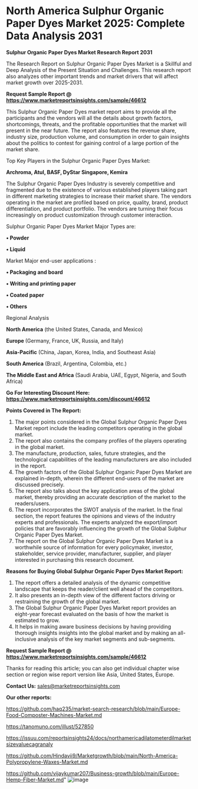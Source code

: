 # North America Sulphur Organic Paper Dyes Market 2025: Complete Data Analysis 2031

<strong>Sulphur Organic Paper Dyes Market Research Report 2031</strong>

The Research Report on Sulphur Organic Paper Dyes Market is a Skillful and Deep Analysis of the Present Situation and Challenges. This research report also analyzes other important trends and market drivers that will affect market growth over 2025-2031.

<strong>Request Sample Report @ <a href=https://www.marketreportsinsights.com/sample/46612>https://www.marketreportsinsights.com/sample/46612</a></strong>

This Sulphur Organic Paper Dyes market report aims to provide all the participants and the vendors will all the details about growth factors, shortcomings, threats, and the profitable opportunities that the market will present in the near future. The report also features the revenue share, industry size, production volume, and consumption in order to gain insights about the politics to contest for gaining control of a large portion of the market share.

Top Key Players in the Sulphur Organic Paper Dyes Market:

<strong>Archroma, Atul, BASF, DyStar Singapore, Kemira</strong>

The Sulphur Organic Paper Dyes Industry is severely competitive and fragmented due to the existence of various established players taking part in different marketing strategies to increase their market share. The vendors operating in the market are profiled based on price, quality, brand, product differentiation, and product portfolio. The vendors are turning their focus increasingly on product customization through customer interaction.

Sulphur Organic Paper Dyes Market Major Types are:

<strong>•  Powder

•  Liquid</strong>

Market Major end-user applications :

<strong>•  Packaging and board

•  Writing and printing paper

•  Coated paper

•  Others</strong>

Regional Analysis

</u><strong><b>North America</b></strong> (the United States, Canada, and Mexico)

<strong><b>Europe </b></strong>(Germany, France, UK, Russia, and Italy)

<strong><b>Asia-Pacific</b></strong> (China, Japan, Korea, India, and Southeast Asia)

<strong><b>South America</b></strong> (Brazil, Argentina, Colombia, etc.)

<strong><b>The Middle East and Africa</b></strong> (Saudi Arabia, UAE, Egypt, Nigeria, and South Africa)

<strong>Go For Interesting Discount Here: <a href=https://www.marketreportsinsights.com/discount/46612>https://www.marketreportsinsights.com/discount/46612</a></strong>

<strong>Points Covered in The Report:</strong>
<ol>
  <li>The major points considered in the Global Sulphur Organic Paper Dyes Market report include the leading competitors operating in the global market.</li>
  <li>The report also contains the company profiles of the players operating in the global market.</li>
  <li>The manufacture, production, sales, future strategies, and the technological capabilities of the leading manufacturers are also included in the report.</li>
  <li>The growth factors of the Global Sulphur Organic Paper Dyes Market are explained in-depth, wherein the different end-users of the market are discussed precisely.</li>
  <li>The report also talks about the key application areas of the global market, thereby providing an accurate description of the market to the readers/users.</li>
  <li>The report incorporates the SWOT analysis of the market. In the final section, the report features the opinions and views of the industry experts and professionals. The experts analyzed the export/import policies that are favorably influencing the growth of the Global Sulphur Organic Paper Dyes Market.</li>
  <li>The report on the Global Sulphur Organic Paper Dyes Market is a worthwhile source of information for every policymaker, investor, stakeholder, service provider, manufacturer, supplier, and player interested in purchasing this research document.</li>
</ol>
<strong>Reasons for Buying Global Sulphur Organic Paper Dyes Market Report:</strong>

<ol>
  <li>The report offers a detailed analysis of the dynamic competitive landscape that keeps the reader/client well ahead of the competitors.</li>
  <li>It also presents an in-depth view of the different factors driving or restraining the growth of the global market.</li>
  <li>The Global Sulphur Organic Paper Dyes Market report provides an eight-year forecast evaluated on the basis of how the market is estimated to grow.</li>
  <li>It helps in making aware business decisions by having providing thorough insights insights into the global market and by making an all-inclusive analysis of the key market segments and sub-segments.</li>
</ol>
<strong>Request Sample Report @ <a href=https://www.marketreportsinsights.com/sample/46612>https://www.marketreportsinsights.com/sample/46612</a></strong>


Thanks for reading this article; you can also get individual chapter wise section or region wise report version like Asia, United States, Europe.

<strong>Contact Us:</strong>
sales@marketreportsinsights.com

<strong>Our other reports:</strong>

<a href=https://github.com/haq235/market-search-research/blob/main/Europe-Food-Composter-Machines-Market.md>https://github.com/haq235/market-search-research/blob/main/Europe-Food-Composter-Machines-Market.md</a>

<a href=https://tanomuno.com/illust/527850>https://tanomuno.com/illust/527850</a>

<a href=https://issuu.com/reportsinsights24/docs/northamericadilatometerdilmarketsizevaluecagranaly>https://issuu.com/reportsinsights24/docs/northamericadilatometerdilmarketsizevaluecagranaly</a>

<a href=https://github.com/Hindavii9/Marketgrowth/blob/main/North-America-Polypropylene-Waxes-Market.md>https://github.com/Hindavii9/Marketgrowth/blob/main/North-America-Polypropylene-Waxes-Market.md</a>

<a href=https://github.com/vijaykumar207/Business-growth/blob/main/Europe-Hemp-Fiber-Market.md>https://github.com/vijaykumar207/Business-growth/blob/main/Europe-Hemp-Fiber-Market.md</a>"
![image](https://github.com/user-attachments/assets/e933cb52-f2c3-428b-8454-1c926f8f5778)
